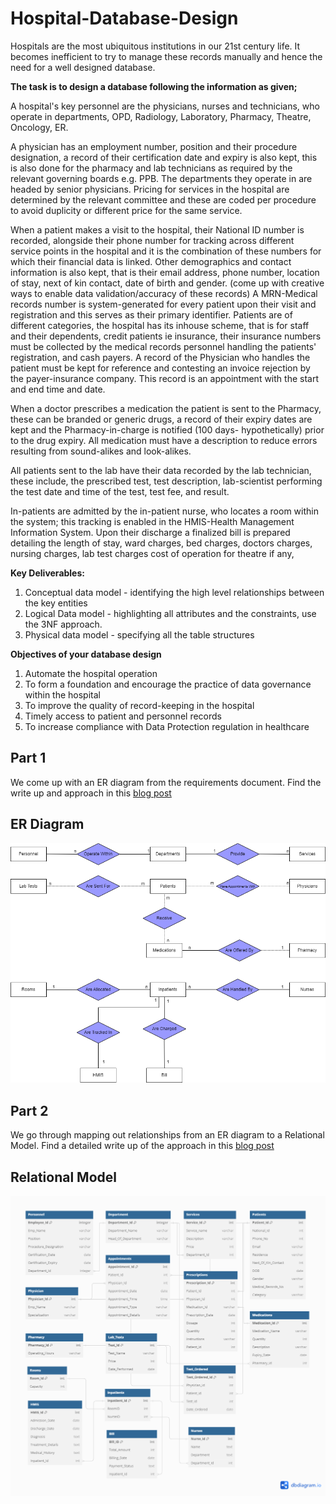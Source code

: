 # Hospital-Database-Design

Hospitals are the most ubiquitous institutions in our 21st century life. It becomes inefficient to try to manage these records manually and hence the need for a well designed database. 

**The task is to design a database following the information as given;**

A hospital's key personnel are the physicians, nurses and technicians, who operate in departments, OPD, Radiology, Laboratory, Pharmacy, Theatre, Oncology, 
ER. 

A physician has an employment number, position and their procedure designation, a record of their certification date and expiry is also kept, this is also done 
for the pharmacy and lab technicians as required by the relevant governing boards e.g. PPB. The departments they operate in are headed by senior physicians. 
Pricing for services in the hospital are determined by the relevant committee and these are coded per procedure to avoid duplicity or different price for the same service. 

When a patient makes a visit to the hospital, their National ID number is recorded, alongside their phone number for tracking across different service points in the hospital and it is the combination of these numbers for which their financial data is linked. Other demographics and contact information is also kept, that is their email address, phone number, location of stay, next of kin contact, date of birth and gender. (come up with creative ways to enable data validation/accuracy of these records)
A MRN-Medical records number is system-generated for every patient upon their visit and registration and this serves as their primary identifier. 
Patients are of different categories, the hospital has its inhouse scheme, that is for staff and their dependents, credit patients ie insurance, their insurance 
numbers must be collected by the medical records personnel handling the patients' registration, and cash payers. 
A record of the Physician who handles the patient must be kept for reference and contesting an invoice rejection by the payer-insurance company. 
This record is an appointment with the start and end time and date.

When a doctor prescribes a medication the patient is sent to the Pharmacy, these can be branded or generic drugs, a record of their expiry dates are kept and the Pharmacy-in-charge is notified (100 days- hypothetically) prior to the drug expiry. All medication must have a description to reduce errors resulting from 
sound-alikes and look-alikes. 

All patients sent to the lab have their data recorded by the lab technician, these include, the prescribed test, test description, lab-scientist performing the test
date and time of the test, test fee, and result. 

In-patients are admitted by the in-patient nurse, who locates a room within the system; this tracking is enabled in the HMIS-Health Management Information System. 
Upon their discharge a finalized bill is prepared detailing the length of stay, ward charges, bed charges, doctors charges, nursing charges, lab test charges
cost of operation for theatre if any,  

**Key Deliverables:** 

1. Conceptual data model - identifying the high level relationships between the key entities
2. Logical Data model - highlighting all attributes and the constraints, use the 3NF approach. 
3. Physical data model - specifying all the table structures

**Objectives of your database design**

1. Automate the hospital operation 
2. To form a foundation and encourage the practice of data governance within the hospital
3. To improve the quality of record-keeping in the hospital
4. Timely access to patient and personnel records
5. To increase compliance with Data Protection regulation in healthcare
   
## Part 1
We come up with an ER diagram from the requirements document. Find the write up and approach in this [blog post](https://datacurious.hashnode.dev/database-creation-from-scratch)
## ER Diagram
![link](https://github.com/Ds2023/Hospital-Database-Design/blob/main/Hospital_ER_Diagram2.drawio.png)

## Part 2
We go through mapping out relationships from an ER diagram to a Relational Model. Find a detailed write up of the approach in this [blog post](https://datacurious.hashnode.dev/database-creation-relationship-mapping)
## Relational Model
![link](https://github.com/Ds2023/Hospital-Database-Design/blob/main/Hospital_Relational_Model.png)
